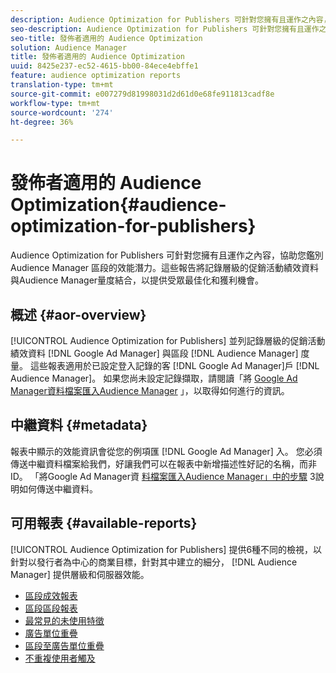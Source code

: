 ```yaml
---
description: Audience Optimization for Publishers 可針對您擁有且運作之內容，協助您鑑別 Audience Manager 區段的效能潛力。這些報告將記錄層級的促銷活動績效資料與Audience Manager量度結合，以提供受眾最佳化和獲利機會。
seo-description: Audience Optimization for Publishers 可針對您擁有且運作之內容，協助您鑑別 Audience Manager 區段的效能潛力。這些報告將記錄層級的促銷活動績效資料與Audience Manager量度結合，以提供受眾最佳化和獲利機會。
seo-title: 發佈者適用的 Audience Optimization
solution: Audience Manager
title: 發佈者適用的 Audience Optimization
uuid: 8425e237-ec52-4615-bb00-84ece4ebffe1
feature: audience optimization reports
translation-type: tm+mt
source-git-commit: e007279d81998031d2d61d0e68fe911813cadf8e
workflow-type: tm+mt
source-wordcount: '274'
ht-degree: 36%

---
```



# 發佈者適用的 Audience Optimization{#audience-optimization-for-publishers}

Audience Optimization for Publishers 可針對您擁有且運作之內容，協助您鑑別 Audience Manager 區段的效能潛力。這些報告將記錄層級的促銷活動績效資料與Audience Manager量度結合，以提供受眾最佳化和獲利機會。

## 概述 {#aor-overview}

[!UICONTROL Audience Optimization for Publishers] 並列記錄層級的促銷活動績效資料 [!DNL Google Ad Manager] 與區段 [!DNL Audience Manager] 度量。 這些報表適用於已設定登入記錄的客 [!DNL Google Ad Manager]戶 [!DNL Audience Manager]。 如果您尚未設定記錄擷取，請閱讀「將 [Google Ad Manager資料檔案匯入Audience Manager](import-dfp.md) 」，以取得如何進行的資訊。

## 中繼資料 {#metadata}

報表中顯示的效能資訊會從您的例項匯 [!DNL Google Ad Manager] 入。 您必須傳送中繼資料檔案給我們，好讓我們可以在報表中新增描述性好記的名稱，而非ID。 「將Google Ad Manager資 [料檔案匯入Audience Manager」中的步驟](../../../reporting/audience-optimization-reports/aor-publishers/import-dfp.md) 3說明如何傳送中繼資料。

## 可用報表 {#available-reports}

[!UICONTROL Audience Optimization for Publishers] 提供6種不同的檢視，以針對以發行者為中心的商業目標，針對其中建立的細分， [!DNL Audience Manager] 提供層級和伺服器效能。

+ [區段成效報表](publisher-segment-performance.md)
+ [區段區段報表](publisher-segment-trends.md)
+ [最常見的未使用特徵](publisher-top-unused-traits.md)
+ [廣告單位重疊](publisher-ad-unit-overlap.md)
+ [區段至廣告單位重疊](publisher-segment-ad-unit-overlap.md)
+ [不重複使用者觸及](publisher-unique-reach.md)
